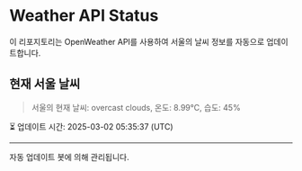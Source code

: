 
# Weather API Status

이 리포지토리는 OpenWeather API를 사용하여 서울의 날씨 정보를 자동으로 업데이트합니다.

## 현재 서울 날씨
> 서울의 현재 날씨: overcast clouds, 온도: 8.99°C, 습도: 45%

⏳ 업데이트 시간: 2025-03-02 05:35:37 (UTC)

---
자동 업데이트 봇에 의해 관리됩니다.
